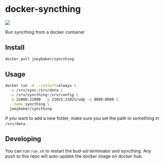 # docker-syncthing

![](http://dockeri.co/image/joeybaker/syncthing)

Run syncthing from a docker container

## Install
```sh
docker pull joeybaker/syncthing
```

## Usage

```sh
docker run -d --restart=always \
  -v /srv/sync:/srv/data \
  -v /srv/syncthing:/srv/config \
  -p 22000:22000  -p 21025:21025/udp -p 8080:8080 \
  --name syncthing \
  joeybaker/syncthing
```

If you want to add a new folder, make sure you set the path to something in `/srv/data`.

## Developing
You can run `run.sh` to restart the bud-ssl terminator and syncthing. Any push to this repo will auto-update the docker image on docker hub.
